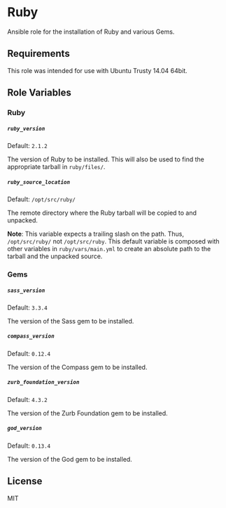 Ruby
=========
Ansible role for the installation of Ruby and various Gems.

Requirements
------------
This role was intended for use with Ubuntu Trusty 14.04 64bit.

Role Variables
--------------
### Ruby

##### `ruby_version`
Default: `2.1.2`

The version of Ruby to be installed. This will also be used to find the appropriate tarball in `ruby/files/`.

##### `ruby_source_location`
Default: `/opt/src/ruby/`

The remote directory where the Ruby tarball will be copied to and unpacked.

**Note**: This variable expects a trailing slash on the path. Thus, `/opt/src/ruby/` not `/opt/src/ruby`. This default variable is composed with other variables in `ruby/vars/main.yml` to create an absolute path to the tarball and the unpacked source. 

### Gems

##### `sass_version`
Default: `3.3.4`

The version of the Sass gem to be installed.

##### `compass_version`
Default: `0.12.4`

The version of the Compass gem to be installed.

##### `zurb_foundation_version`
Default: `4.3.2`

The version of the Zurb Foundation gem to be installed.

##### `god_version`
Default: `0.13.4`

The version of the God gem to be installed.

License
-------
MIT
